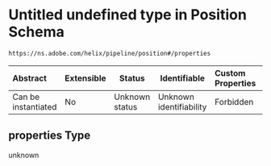 # Untitled undefined type in Position Schema

```txt
https://ns.adobe.com/helix/pipeline/position#/properties
```




| Abstract            | Extensible | Status         | Identifiable            | Custom Properties | Additional Properties | Access Restrictions | Defined In                                                            |
| :------------------ | ---------- | -------------- | ----------------------- | :---------------- | --------------------- | ------------------- | --------------------------------------------------------------------- |
| Can be instantiated | No         | Unknown status | Unknown identifiability | Forbidden         | Allowed               | none                | [position.schema.json\*](position.schema.json "open original schema") |

## properties Type

unknown

